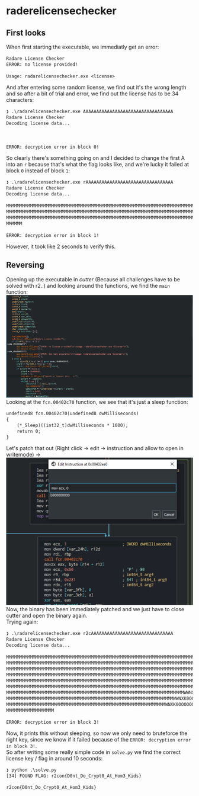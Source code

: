 # raderelicensechecker

## First looks
When first starting the executable, we immediatly get an error:
```
Radare License Checker
ERROR: no license provided!

Usage: radarelicensechecker.exe <license>
```
And after entering some random license, we find out it's the wrong length and so after a bit of trial and error, we find out the license has to be 34 characters:
```
❯ .\radarelicensechecker.exe AAAAAAAAAAAAAAAAAAAAAAAAAAAAAAAAAA
Radare License Checker
Decoding license data...



ERROR: decryption error in block 0!
```
So clearly there's something going on and I decided to change the first A into an `r` because that's what the flag looks like, and we're lucky it failed at block `0` instead of block `1`:
```
❯ .\radarelicensechecker.exe rAAAAAAAAAAAAAAAAAAAAAAAAAAAAAAAAA
Radare License Checker
Decoding license data...

MMMMMMMMMMMMMMMMMMMMMMMMMMMMMMMMMMMMMMMMMMMMMMMMMMMMMMMMMMMMMMMMMMMMMMMMMMMMMMMMMMMMMMMMMMMMMMMMWWNNNNNNNNWWWMMMMMMMMMMMMMMMMMMMMMMMMMMMMMMMMMMMMMMMMMMMMMMMMMMMMMMMMMMMMMMMMMMMMMMMMMMMMMMMMMMMMMMMMMMM
MMMMMMMMMMMMMMMMMMMMMMMMMMMMMMMMMMMMMMMMMMMMMMMMMMMMMMMMMMMMMMMMMMMMMMMMMMMMMMMMMMMMMMMMMMMMMMWNXXXXXXXXXXXXXNWMMMMMMMMMMMMMMMMMMMMMMMMMMMMMMMMMMMMMMMMMMMMMMMMMMMMMMMMMMMMMMMMMMMMMMMMMMMMMMMMMMMMMMMMM
MMMMMMMMMMMMMMMMMMMMMMMMMMMMMMMMMMMMMMMMMMMMMMMMMMMMMMMMMMMMMMMMMMMMMMMMMMMMMMMMMMMMMMMMMMMMMWNXXXXXXXXXXXXXXXNWMMMMMMMMMMMMMMMMMMMMMMMMMMMMMMMMMMMMMMMMMMMMMMMMMMMMMMMMMMMMMMMMMMMMMMMMMMMMMMMMMMMMMMMM
MMMMMM

ERROR: decryption error in block 1!
```
However, it took like 2 seconds to verify this.

## Reversing
Opening up the executable in *cutter* (Because all challenges have to be solved with r2..) and looking around the functions, we find the `main` function:  
![](./1.png) 
Looking at the `fcn.00402c70` function, we see that it's just a sleep function:
```
undefined8 fcn.00402c70(undefined8 dwMilliseconds)
{
    (*_Sleep)((int32_t)dwMilliseconds * 1000);
    return 0;
}
```
Let's patch that out (Right click -> edit -> instruction and allow to open in writemode) ->  
![](./2.png) 
Now, the binary has been immediately patched and we just have to close cutter and open the binary again.  
Trying again:
```
❯ .\radarelicensechecker.exe r2cAAAAAAAAAAAAAAAAAAAAAAAAAAAAAAA
Radare License Checker
Decoding license data...

MMMMMMMMMMMMMMMMMMMMMMMMMMMMMMMMMMMMMMMMMMMMMMMMMMMMMMMMMMMMMMMMMMMMMMMMMMMMMMMMMMMMMMMMMMMMMMMMWWNNNNNNNNWWWMMMMMMMMMMMMMMMMMMMMMMMMMMMMMMMMMMMMMMMMMMMMMMMMMMMMMMMMMMMMMMMMMMMMMMMMMMMMMMMMMMMMMMMMMMM
MMMMMMMMMMMMMMMMMMMMMMMMMMMMMMMMMMMMMMMMMMMMMMMMMMMMMMMMMMMMMMMMMMMMMMMMMMMMMMMMMMMMMMMMMMMMMMWNXXXXXXXXXXXXXNWMMMMMMMMMMMMMMMMMMMMMMMMMMMMMMMMMMMMMMMMMMMMMMMMMMMMMMMMMMMMMMMMMMMMMMMMMMMMMMMMMMMMMMMMM
MMMMMMMMMMMMMMMMMMMMMMMMMMMMMMMMMMMMMMMMMMMMMMMMMMMMMMMMMMMMMMMMMMMMMMMMMMMMMMMMMMMMMMMMMMMMMWNXXXXXXXXXXXXXXXNWMMMMMMMMMMMMMMMMMMMMMMMMMMMMMMMMMMMMMMMMMMMMMMMMMMMMMMMMMMMMMMMMMMMMMMMMMMMMMMMMMMMMMMMM
MMMMMMMMMMMMMMMMMMMMMMMMMMMMMMMMMMMMMMMMMMMMMMMMMMMMMMMMMMMMMMMMMMMMMMMMMMMMMMMMMMMMMMMMMMMMWNXXXXKKKKKKKKKXXXXNWMMMMMMMMMMMMMMMMMMMMMMMMMMMMMMMMMMMMMMMMMMMMMMMMMMMMMMMMMMMMMMMMMMMMMMMMMMMMMMMMMMMMMMM
MMMMMMMMMMMMMMMMMMMMMMMMMMMMMMMMMMMMMMMMMMMMMMMMMMMMMMMMMMMMMMMMMMMMMMMMMMMMMWWWNNNNXXXXKKKKK00000OOOOOOOOO0000KKXXNNWWWMMMMMMMMMMMMMMMMMMMMMMMMMMMMMMMMMMMMMMMMMMMMMMMMMMMMMMMMMMMMMMMMMMMMMMMMMMMMMMMM
MMMMMMMMMMMMMMMMMMMMMMMMMMMMMMMMMMMMMMMMMMMMMMMMMMMMMMMMMMMMMMMMMMMMMMMWWNXXKK000OOOOOOOOOOOOOOOOOOOOOOOOOOOOOOOOOOOO00KKXXNWWMMMMMMMMMMMMMMMMMMMMMMMMMMMMMMMMMMMMMMMMMMMMMMMMMMMMMMMMMMMMMMMMMMMMMMMMMM
MMMMMMMMMMMMMMMMMMMMMMMMMMMMMMMMMMMMMMMMMMMMMMMMMMMMMMMMMMMMMMMMMMMWWNXK00OOOOOOOOOOOOOOOOOOOOOOOOOOOOOOOOOOOOOOOOOOOOOOOOOO00KXNWWMMMMMMMMMMMMMMMMMMMMMMMMMMMMMMMMMMMMMMMMMMMMMMMMMMMMMMMMMMMMMMMMMMMMM
MMMMMMMMMMMMMMMMMMMMMMMMMMMMMMMMMMMMMMMMMMMMMMMMMMMMMMMMMMMMMMMWWNXK0OOOOOOOOOOOOOOOOOOOOOOOOOOOOOOOOOOOOOOOOOOOOOOOOOOOOOOOOOOOO00KNNWMMMMMMMMMMMMMMMMMMMMMMMMMMMMMMMMMMMMMMMMMMMMMMMMMMMMMMMMMMMMMMMMM
MMMMMMMMMMMMMMMMMMMMMMMMMMMMMMMMMMMMMMMMMMMMMMMMMMMMMMMMMMMMWNXK0OOOOOOOOOOOOOOOOOOOOOOOOOOOOOOOOOOOOOOOOOOOOOOOOOOOOOOOOOOOOOOOOOOOO0KXNWMMMMMMMMMMMMMMMMMMMMMMMMMMMMMMMMMMMMMMMMMMMMMMMMMMMMMMMMMMMMMM
MMMMMMMMMMMMMMMMMM

ERROR: decryption error in block 3!
```
Now, it prints this without sleeping, so now we only need to bruteforce the right key, since we know if it failed because of the `ERROR: decryption error in block 3!`.  
So after writing some really simple code in `solve.py` we find the correct license key / flag in around 10 seconds:
```
❯ python .\solve.py
[34] FOUND FLAG: r2con{D0nt_Do_Crypt0_At_Hom3_Kids}
```
`r2con{D0nt_Do_Crypt0_At_Hom3_Kids}`